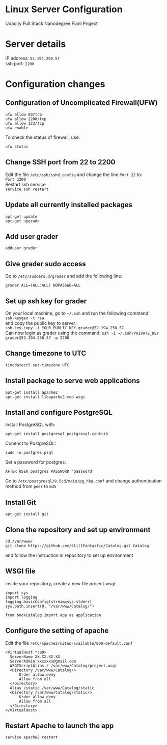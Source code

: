 # Linux Server Configuration
Udacity Full Stack Nanodegree Fianl Project

# Server details
IP address: ```52.194.250.57```   
ssh port: ```2200```

# Configuration changes
## Configuration of Uncomplicated Firewall(UFW)
```
ufw allow 80/tcp
ufw allow 2200/tcp
ufw allow 123/tcp
ufw enable
```
To check the status of firewall, use:
```
ufw status
```

## Change SSH port from 22 to 2200
Edit the file ```/etc/ssh/sshd_config``` and change the line ```Port 22``` to:   
```Port 2200```   
Restart ssh service   
```service ssh restart```

## Update all currently installed packages
```
apt-get update
apt-get upgrade
```

## Add user grader
```
adduser grader
```

## Give grader sudo access
Go to ```/etc/sudoers.d/grader``` and add the following line:   
```
grader ALL=(ALL:ALL) NOPASSWD=ALL
```

## Set up ssh key for grader
On your local machine, go to ```~/.ssh``` and run the following command:   
```ssh-keygen -t rsa```   
and copy the public key to server:   
```ssh-key-copy -i YOUR_PUBLIC_KEY grader@52.194.250.57```   
Can now login as grader using the command: ```ssh -i ~/.ssh/PRIVATE_KEY grader@52.194.250.57 -p 2200```   

## Change timezone to UTC
```
timedatectl set-timezone UTC
```

## Install package to serve web applications
``` 
apt-get install apache2
apt-get install libapache2-mod-wsgi
```

## Install and configure PostgreSQL
Install PostgreSQL with:   
```
apt-get install postgresql postgresql-contrib
```   
Conenct to PostgreSQL:   
```
sudo -u postgres psql
```   
Set a password for postgres:   
```
AFTER USER postgres PASSWORD 'password'
```   
Go to ```/etc/postgresql/9.5cd/main/pg_hba.conf``` and change authentication method from ```peer``` to ```md5```   

## Install Git
```
apt-get install git
```

## Clone the repository and set up environment
```
cd /var/www/
git clone https://github.com/StillFantastic/Catalog.git Catalog
```
and follow the instruction in repository to set up environment

## WSGI file
inside your repository, create a new file project.wsgi:   
```
import sys
import logging
logging.basicConfig(stream=sys.stderr)
sys.path.insert(0, "/var/www/Catalog/")

from bookCatalog import app as application
```

## Configure the setting of apache

Edit the file ```/etc/apache2/sites-available/000-default.conf```   
```
<VirtualHost *:80>
  ServerName XX.XX.XX.XX
  ServerAdmin xxxxxxx@gmail.com
  WSGIScriptAlias / /var/www/Catalog/project.wsgi
  <Directory /var/www/Catalog/>
      Order allow,deny
      Allow from all
  </Directory>
  Alias /static /var/www/Catalog/static
  <Directory /var/www/Catalog/static/>
      Order allow,deny
      Allow from all
  </Directory>
</VirtualHost>
```

## Restart Apache to launch the app
```
service apache2 restart
```
